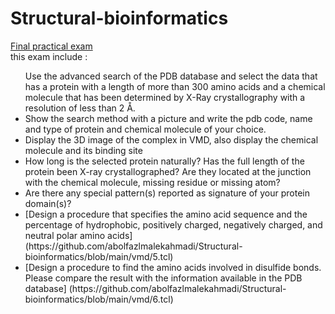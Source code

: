 # Structural-bioinformatics
[Final practical exam](https://github.com/abolfazlmalekahmadi/Structural-bioinformatics/tree/main/vmd)
</br>
this exam include :
</br>
<ul>
  Use the advanced search of the PDB database and select the data that has a protein with a length of more than 300 amino acids and a chemical 
  molecule that has been determined by X-Ray crystallography with a resolution of less than 2 Å.
  <li>Show the search method with a picture and write the pdb code, name and type of protein and chemical molecule of your choice.</li>
  <li>Display the 3D image of the complex in VMD, also display the chemical molecule and its binding site</li>
  <li>How long is the selected protein naturally? Has the full length of the protein been X-ray crystallographed? Are they located at the junction       with the chemical molecule, missing residue or missing atom?</li>
  <li>Are there any special pattern(s) reported as signature of your protein domain(s)?</li>
  <li>[Design a procedure that specifies the amino acid sequence and the percentage of hydrophobic, positively charged, negatively charged, and         neutral polar amino acids](https://github.com/abolfazlmalekahmadi/Structural-bioinformatics/blob/main/vmd/5.tcl)</li>
  <li>[Design a procedure to find the amino acids involved in disulfide bonds. Please compare the result with the information available in the PDB database] (https://github.com/abolfazlmalekahmadi/Structural-bioinformatics/blob/main/vmd/6.tcl)</li>

</ul>

